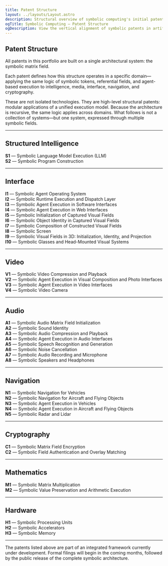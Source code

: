 ```yaml
---
title: Patent Structure
layout: ../layouts/Layout.astro
description: Structural overview of symbolic computing's initial patent architecture, spanning AI, video, and audio.
ogTitle: Symbolic Computing — Patent Structure
ogDescription: View the vertical alignment of symbolic patents in artificial intelligence, video, and audio.
---
```


## Patent Structure

All patents in this portfolio are built on a single architectural system: the symbolic matrix field.

Each patent defines how this structure operates in a specific domain—applying the same logic of symbolic tokens, referential fields, and agent-based execution to intelligence, media, interface, navigation, and cryptography.

These are not isolated technologies. They are high-level structural patents: modular applications of a unified execution model. Because the architecture is recursive, the same logic applies across domains. What follows is not a collection of systems—but one system, expressed through multiple symbolic fields.

---

## Structured Intelligence

**S1** — Symbolic Language Model Execution (LLM)  
**S2** — Symbolic Program Construction  

---

## Interface

**I1** — Symbolic Agent Operating System  
**I2** — Symbolic Runtime Execution and Dispatch Layer  
**I3** — Symbolic Agent Execution in Software Interfaces  
**I4** — Symbolic Agent Execution in Web Interfaces  
**I5** — Symbolic Initialization of Captured Visual Fields    
**I6** — Symbolic Object Identity in Captured Visual Fields  
**I7** — Symbolic Composition of Constructed Visual Fields   
**I8** — Symbolic Screen   
**I9** — Symbolic Visual Fields in 3D: Initialization, Identity, and Projection     
**I10** — Symbolic Glasses and Head-Mounted Visual Systems    

---

## Video
**V1** — Symbolic Video Compression and Playback  
**V2** — Symbolic Agent Execution in Visual Composition and Photo Interfaces  
**V3** — Symbolic Agent Execution in Video Interfaces  
**V4** — Symbolic Video Camera

---

## Audio

**A1** — Symbolic Audio Matrix Field Initialization  
**A2** — Symbolic Sound Identity  
**A3** — Symbolic Audio Compression and Playback  
**A4** — Symbolic Agent Execution in Audio Interfaces  
**A5** — Symbolic Speech Recognition and Generation  
**A6** — Symbolic Noise Cancellation  
**A7** — Symbolic Audio Recording and Microphone  
**A8** — Symbolic Speakers and Headphones

---

## Navigation

**N1** — Symbolic Navigation for Vehicles  
**N2** — Symbolic Navigation for Aircraft and Flying Objects  
**N3** — Symbolic Agent Execution in Vehicles  
**N4** — Symbolic Agent Execution in Aircraft and Flying Objects  
**N5** — Symbolic Radar and Lidar

---

## Cryptography

**C1** — Symbolic Matrix Field Encryption  
**C2** — Symbolic Field Authentication and Overlay Matching 

---

## Mathematics

**M1** — Symbolic Matrix Multiplication  
**M2** — Symbolic Value Preservation and Arithmetic Execution

---

## Hardware

**H1** — Symbolic Processing Units  
**H2** — Symbolic Accelerators  
**H3** — Symbolic Memory

---

The patents listed above are part of an integrated framework currently under development. Formal filings will begin in the coming months, followed by the public release of the complete symbolic architecture.
